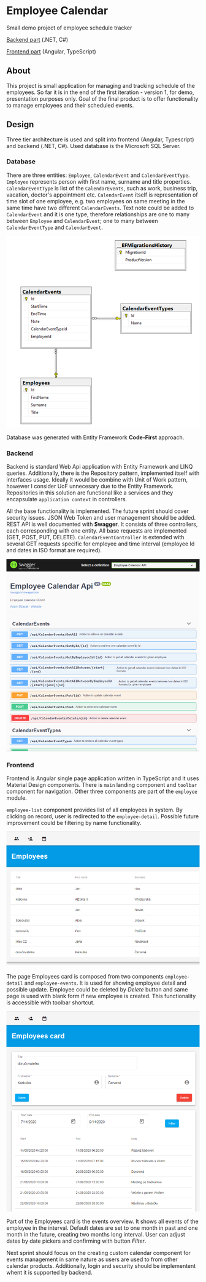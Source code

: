 # Employee Calendar
Small demo project of employee schedule tracker

[Backend part](https://github.com/strasaa/EmployeeCalendarAPI) (.NET, C#) 

[Frontend part](https://github.com/strasaa/events-app) (Angular, TypeScript)

## About
This project is small application for managing and tracking schedule of the employees. So far it is in the end of the first iteration - version 1, for demo, 
presentation purposes only. 
Goal of the final product is to offer functionality to manage employees and their scheduled events.

## Design
Three tier architecture is used and split into frontend (Angular, Typescript) and backend (.NET, C#). Used database is the Microsoft SQL Server.

### Database
There are three entities: `Employee`, `CalendarEvent` and `CalendarEventType`.
`Employee` represents person with first name, surname and title properties. `CalendarEventType` is list of the `CalendarEvents`, 
such as work, business trip, vacation, doctor's appointment etc. `CalendarEvent` itself is representation of time slot of one employee, 
e.g. two employees on same meeting in the same time have two different `CalendarEvents`. Text note could be added to `CalendarEvent` and it is one type, 
therefore relationships are one to many between `Employee` and `CalendarEvent`; one to many between `CalendarEventType` and `CalendarEvent`.

![Database](https://github.com/strasaa/EmployeeCalendarAPI/blob/master/database.png?raw=true)

Database was generated with Entity Framework **Code-First** approach.

### Backend 
Backend is standard Web Api application with Entity Framework and LINQ queries. 
Additionally, there is the Repository pattern, implemented itself with interfaces usage. 
Ideally it would be combine with Unit of Work pattern, howewer I consider UoF unnecesary due to the Entity Framework. 
Repositories in this solution are functional like a services and they encapsulate `application context` in controllers.

All the base functionality is implemented. The future sprint should cover security issues. JSON Web Token and user management should be added. 
REST API is well documented with **Swagger**. It consists of three controllers, each corresponding with one entity. 
All base requests are implemented (GET, POST, PUT, DELETE). `CalendarEventController` is  extended with several GET requests specific for employee and time interval 
(employee Id and dates in ISO format are required).

![API](https://github.com/strasaa/EmployeeCalendarAPI/blob/master/api.png?raw=true)

### Frontend
Frontend is Angular single page application written in TypeScript and it uses Material Design components. 
There is `main` landing component and `toolbar` component for navigation. Other three components are part of the `employee` module.
  
`employee-list` component provides list of all employees in system. By clicking on record, user is redirected to the `employee-detail`. 
Possible future improvement could be filtering by name functionality.

![Employee list](https://github.com/strasaa/events-app/blob/master/employee-list.png?raw=true)

The page Employees card is composed from two components `employee-detail` and `employee-events`. 
It is used for showing employee detail and possible update. 
Employee could be deleted by *Delete* button and same page is used with blank form if new employee is created. 
This functionality is accessible with toolbar shortcut. 

![Employee detail](https://github.com/strasaa/events-app/blob/master/employee-detail.png?raw=true)

Part of the Employees card is the events overview. 
It shows all events of the employee in the interval. 
Default dates are set to one month in past and one month in the future, creating two months long interval. 
User can adjust dates by date pickers and confirming with button *Filter*. 

Next sprint should focus on the creating custom calendar component for events management in same nature as users are used to from other calendar products. 
Additionally, login and security should be implementent whent it is supported by backend.

